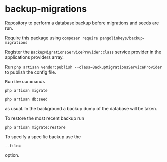 # backup-migrations
Repository to perform a database backup before migrations and seeds are run.

Require this package using
  ```composer require pangolinkeys/backup-migrations```

Register the 
  ```BackupMigrationsServiceProvider:class```
service provider in the applications providers array.

Run
  ```php artisan vendor:publish --class=BackupMigrationsServiceProvider```
to publish the config file.

Run the commands


  ```php artisan migrate```
  
  
  ```php artisan db:seed```
  
 
as usual. In the background a backup dump of the database will be taken.

To restore the most recent backup run


  ```php artisan migrate:restore```
  
To specify a specific backup use the


  ```--file=```
  
  
option.


